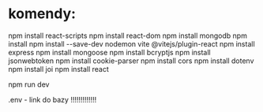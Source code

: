# komendy:
npm install react-scripts
npm install react-dom
npm install mongodb
npm install
npm install --save-dev nodemon vite @vitejs/plugin-react
npm install express 
npm install mongoose 
npm install bcryptjs 
npm install jsonwebtoken 
npm install cookie-parser 
npm install cors 
npm install dotenv 
npm install joi 
npm install react 

npm run dev

.env - link do bazy !!!!!!!!!!!!!